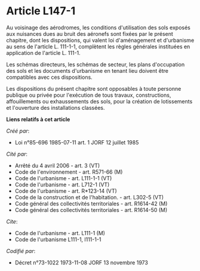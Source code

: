 # Article L147-1

Au voisinage des aérodromes, les conditions d'utilisation des sols exposés aux nuisances dues au bruit des aéronefs sont
fixées par le présent chapitre, dont les dispositions, qui valent loi d'aménagement et d'urbanisme au sens de l'article L.
111-1-1, complètent les règles générales instituées en application de l'article L. 111-1.

Les schémas directeurs, les schémas de secteur, les plans d'occupation des sols et les documents d'urbanisme en tenant lieu
doivent être compatibles avec ces dispositions.

Les dispositions du présent chapitre sont opposables à toute personne publique ou privée pour l'exécution de tous travaux,
constructions, affouillements ou exhaussements des sols, pour la création de lotissements et l'ouverture des installations
classées.

**Liens relatifs à cet article**

_Créé par_:

  - Loi n°85-696 1985-07-11 art. 1 JORF 12 juillet 1985

_Cité par_:

  - Arrêté du 4 avril 2006 - art. 3 (VT)
  - Code de l'environnement - art. R571-66 (M)
  - Code de l'urbanisme - art. L111-1-1 (VT)
  - Code de l'urbanisme - art. L712-1 (VT)
  - Code de l'urbanisme - art. R*123-14 (VT)
  - Code de la construction et de l'habitation. - art. L302-5 (VT)
  - Code général des collectivités territoriales - art. R1614-42 (M)
  - Code général des collectivités territoriales - art. R1614-50 (M)

_Cite_:

  - Code de l'urbanisme - art. L111-1 (M)
  - Code de l'urbanisme L111-1, l111-1-1

_Codifié par_:

  - Décret n°73-1022 1973-11-08 JORF 13 novembre 1973
